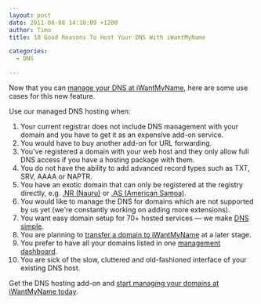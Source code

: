 ```yaml
---
layout: post
date: 2011-08-08 14:10:09 +1200
author: Timo
title: 10 Good Reasons To Host Your DNS With iWantMyName

categories:
  - DNS

---
```


Now that you can [manage your DNS at iWantMyName](https://iwantmyname.com/dns), here are some use cases for this new feature.

Use our managed DNS hosting when:

1. Your current registrar does not include DNS management with your domain and you have to get it as an expensive add-on service.
2. You would have to buy another add-on for URL forwarding.
3. You've registered a domain with your web host and they only allow full DNS access if you have a hosting package with them. 
4. You do not have the ability to add advanced record types such as TXT, SRV, AAAA or NAPTR. 
5. You have an exotic domain that can only be registered at the registry directly, e.g. [.NR (Nauru)](http://www.cenpac.net.nr/dns/) or [.AS (American Samoa)](http://www.nic.as/).
6. You would like to manage the DNS for domains which are not supported by us yet (we're constantly working on adding more extensions).
7. You want easy domain setup for 70+ hosted services &mdash; we make [DNS simple](https://iwantmyname.com/dns).
8. You are planning to [transfer a domain to iWantMyName](https://iwantmyname.com/domains/domain-transfer) at a later stage.
9. You prefer to have all your domains listed in one [management dashboard](https://iwantmyname.com/signin).
10. You are sick of the slow, cluttered and old-fashioned interface of your existing DNS host.

Get the DNS hosting add-on and [start managing your domains at iWantMyName today](https://iwantmyname.com/dns).
